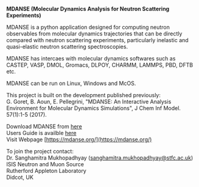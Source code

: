 
**MDANSE (Molecular Dynamics Analysis for Neutron Scattering Experiments)**

MDANSE is a python application designed for computing neutron observables from molecular dynamics trajectories that can be directly compared with neutron scattering experiments, particularly inelastic and quasi-elastic neutron scattering spectroscopies.

MDANSE has intercaes with molecular dynamics softwares such as CASTEP, VASP, DMOL, Gromacs, DLPOY, CHARMM, LAMMPS, PBD, DFTB etc.

MDANSE can be run on Linux, Windows and McOS. 

This project is built on the development published previously: \
G. Goret, B. Aoun, E. Pellegrini, "MDANSE: An Interactive Analysis Environment for Molecular Dynamics Simulations", J Chem Inf Model. 57(1):1-5 (2017).

Download MDANSE from [here](https://github.com/ISISNeutronMuon/MDANSE/releases/tag/v1.5.0) \
Users Guide is availble [here](https://epubs.stfc.ac.uk/work/51935555) \
Visit Webpage [https://mdanse.org/](https://mdanse.org/) 

To join the project contact: \
Dr. Sanghamitra Mukhopadhyay (sanghamitra.mukhopadhyay@stfc.ac.uk) \
ISIS Neutron and Muon Source \
Rutherford Appleton Laboratory \
Didcot, UK
